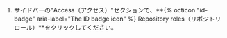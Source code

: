 1. サイドバーの"Access（アクセス）"セクションで、**{% octicon "id-badge" aria-label="The ID badge icon" %} Repository roles（リポジトリロール）**をクリックしてください。
